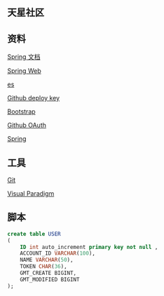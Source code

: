## 天星社区

## 资料
[Spring 文档](https://spring.io/guides)

[Spring Web](https://spring.io/guides/gs/serving-web-content/)

[es](https://elasticsearch.cn/explore)

[Github deploy key](https://developer.github.com/v3/guides/managing-deploy-keys/#deploy-keys)

[Bootstrap](https://v3.bootcss.com/getting-started/)

[Github OAuth](https://developer.github.com/apps/building-oauth-apps/creating-an-oauth-app/)

[Spring](https://docs.spring.io/spring-boot/docs/current/reference/html/boot-features-sql.html#boot-features-embedded-database-support)

## 工具
[Git](https://git-scm.com/downloads)

[Visual Paradigm](https://www.visual-paradigm.com/cn/)

## 脚本
```sql
create table USER
(
	ID int auto_increment primary key not null ,
	ACCOUNT_ID VARCHAR(100),
	NAME VARCHAR(50),
	TOKEN CHAR(36),
	GMT_CREATE BIGINT,
	GMT_MODIFIED BIGINT
);

```